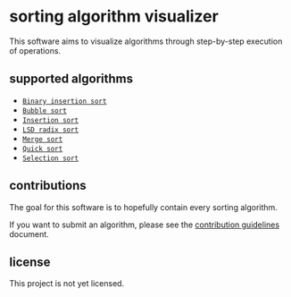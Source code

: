 # sorting algorithm visualizer
This software aims to visualize algorithms through step-by-step execution of operations.

## supported algorithms
- [`Binary insertion sort`](/src/js/algorithms/binaryinsertionsort.js)
- [`Bubble sort`](/src/js/algorithms/binaryinsertionsort.js)
- [`Insertion sort`](/src/js/algorithms/binaryinsertionsort.js)
- [`LSD radix sort`](/src/js/algorithms/binaryinsertionsort.js)
- [`Merge sort`](/src/js/algorithms/binaryinsertionsort.js)
- [`Quick sort`](/src/js/algorithms/binaryinsertionsort.js)
- [`Selection sort`](/src/js/algorithms/binaryinsertionsort.js)

## contributions
The goal for this software is to hopefully contain every sorting algorithm.

If you want to submit an algorithm, please see the [contribution guidelines](./CONTRIBUTIONS.md) document.

## license
This project is not yet licensed.
